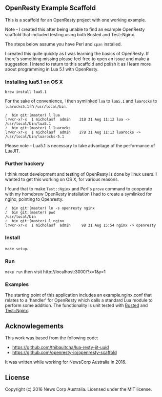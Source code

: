 ## OpenResty Example Scaffold

This is a scaffold for an OpenResty project with one working example.

Note - I created this after being unable to find an example OpenResty scaffold that included testing using both Busted and 
Test::Nginx.

The steps below assume you have Perl and `cpan` installed.

I created this quite quickly as I was learning the basics of OpenResty. If there's something missing please feel 
free to open an issue and make a suggestion. I intend to return to this scaffold and polish it as I learn more 
about programming in Lua 5.1 with OpenResty.  

### Installing lua5.1 on OS X

`brew install lua5.1`

For the sake of convenience, I then symlinked `lua` to `lua5.1` and `luarocks` to `luarocks5.1` in `/usr/local/bin`.

```
♪  bin git:(master) l lua
lrwxr-xr-x  1 nicholasf  admin    21B 31 Aug 11:12 lua -> /usr/local/bin/lua5.1
♪  bin git:(master) l luarocks
lrwxr-xr-x  1 nicholasf  admin    27B 31 Aug 11:13 luarocks -> /usr/local/bin/luarocks-5.1
```

Please note - Lua5.1 is necessary to take advantage of the performance of [LuaJIT](http://luajit.org/luajit.html).

### Further hackery

I think most development and testing of OpenResty is done by linux users. I wanted to get this working on OS X, 
for various reasons.

I found that to make `Test::Nginx` and Perl's `prove` command to cooperate with my homebrew OpenResty installation 
I had to create a symlinked for nginx, pointing to Openresty.

```
♪  bin git:(master) ln -s openresty nginx
♪  bin git:(master) pwd
/usr/local/bin
♪  bin git:(master) l nginx
lrwxr-xr-x  1 nicholasf  admin     9B 31 Aug 15:54 nginx -> openresty
```

### Install

`make setup`.

### Run

`make run` then visit http://localhost:3000/?x=1&y=1


### Examples

The starting point of this application includes an example.nginx.conf that relates to a 'handler' for OpenResty 
which calls a standard Lua module to perform some addition. The functionality is unit tested with [Busted](https://olivinelabs.com/busted/) 
and [Test::Nginx](https://github.com/openresty/test-nginx).

## Acknowlegements

This work was based from the following code:

* https://github.com/thibaultcha/lua-resty-jit-uuid
* https://github.com/openresty-io/openresty-scaffold

It was written while working for NewsCorp Australia in 2016.

## License

Copyright (c) 2016 News Corp Australia. Licensed under the MIT license.

